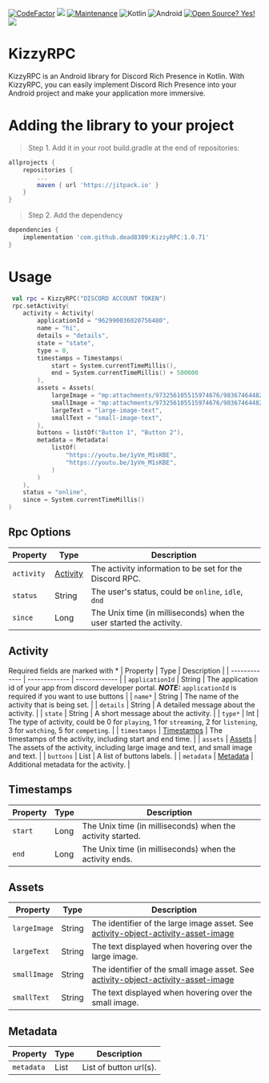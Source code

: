[![CodeFactor](https://www.codefactor.io/repository/github/dead8309/kizzyrpc/badge)](https://www.codefactor.io/repository/github/dead8309/kizzyrpc) [![](https://jitpack.io/v/dead8309/KizzyRPC.svg)](https://jitpack.io/#dead8309/KizzyRPC)
[![Maintenance](https://img.shields.io/badge/Maintained%3F-yes-green.svg)](https://GitHub.com/Naereen/StrapDown.js/graphs/commit-activity)
![Kotlin](https://img.shields.io/badge/kotlin-%230095D5.svg?style=for-the-badge&logo=kotlin&logoColor=white) ![Android](https://img.shields.io/badge/Android-3DDC84?style=for-the-badge&logo=android&logoColor=white)
[![Open Source? Yes!](https://badgen.net/badge/Open%20Source%20%3F/Yes%21/blue?icon=github)](https://github.com/Naereen/badges/)
[![](https://dcbadge.vercel.app/api/server/vUPc7zzpV5)](https://discord.gg/vUPc7zzpV5)

# KizzyRPC

KizzyRPC is an Android library for Discord Rich Presence in Kotlin. With KizzyRPC, you can easily implement Discord Rich Presence into your Android project and make your application more immersive.

# Adding the library to your project
> Step 1. Add it in your root build.gradle at the end of repositories:

```gradle
allprojects {
    repositories {
        ...
        maven { url 'https://jitpack.io' }
    }
}
```

> Step 2. Add the dependency

```gradle
dependencies {
    implementation 'com.github.dead8309:KizzyRPC:1.0.71'
}
```

# Usage
```kotlin
 val rpc = KizzyRPC("DISCORD ACCOUNT TOKEN")
 rpc.setActivity(
    activity = Activity(
        applicationId = "962990036020756480",
        name = "hi",
        details = "details",
        state = "state",
        type = 0,
        timestamps = Timestamps(
            start = System.currentTimeMillis(),
            end = System.currentTimeMillis() + 500000
        ),
        assets = Assets(
            largeImage = "mp:attachments/973256105515974676/983674644823412798/unknown.png",
            smallImage = "mp:attachments/973256105515974676/983674644823412798/unknown.png",
            largeText = "large-image-text",
            smallText = "small-image-text",
        ),
        buttons = listOf("Button 1", "Button 2"),
        metadata = Metadata(
            listOf(
                "https://youtu.be/1yVm_M1sKBE",
                "https://youtu.be/1yVm_M1sKBE",
            )
        )
    ),
    status = "online",
    since = System.currentTimeMillis()
)
```

## Rpc Options
| Property  | Type | Description |
| ------------- | ------------- | ------------- |
| `activity`  | [Activity](#activity) | The activity information to be set for the Discord RPC. |
| `status` | String | The user's status, could be `online`, `idle`, `dnd` |
| `since` | Long | The Unix time (in milliseconds) when the user started the activity. |

## Activity
Required fields are marked with *
| Property  | Type | Description |
| ------------- | ------------- | ------------- |
| `applicationId` | String | The application id of your app from discord developer portal. **_NOTE:_** `applicationId` is required if you want to use buttons |
| `name*` | String | The name of the activity that is being set. |
| `details` | String | A detailed message about the activity. |
| `state` | String | A short message about the activity. |
| `type*` | Int | The type of activity, could be 0 for `playing`, 1 for `streaming`, 2 for `listening`, 3 for `watching`, 5 for `competing`. |
| `timestamps` | [Timestamps](#timestamps) | The timestamps of the activity, including start and end time. |
| `assets` | [Assets](#assets) | The assets of the activity, including large image and text, and small image and text. |
| `buttons` | List<String> | A list of buttons labels. |
| `metadata` | [Metadata](#metadata) | Additional metadata for the activity. |

## Timestamps
| Property  | Type | Description |
| ------------- | ------------- | ------------- |
| `start`  | Long | The Unix time (in milliseconds) when the activity started. |
| `end` | Long | The Unix time (in milliseconds) when the activity ends. |

## Assets
| Property  | Type | Description |
| ------------- | ------------- | ------------- |
| `largeImage`  | String | The identifier of the large image asset. See [activity-object-activity-asset-image](https://discord.com/developers/docs/topics/gateway-events#activity-object-activity-asset-image) |
| `largeText` | String | The text displayed when hovering over the large image. |
| `smallImage` | String | The identifier of the small image asset. See [activity-object-activity-asset-image](https://discord.com/developers/docs/topics/gateway-events#activity-object-activity-asset-image)  |
| `smallText` | String | The text displayed when hovering over the small image. |

## Metadata
| Property  | Type | Description |
| ------------- | ------------- | ------------- |
| `metadata`  | List<String> | List of button url(s). |
